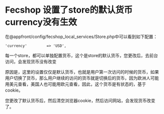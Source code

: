 Fecshop 设置了store的默认货币currency没有生效
========================================




在@appfront/config/fecshop_local_services/Store.php中可以看到如下配置：

```
'currency'         => 'USD',
```

每一个store，都可以单独配置货币，这个是store的默认货币，您更改后，去前台访问，会发现货币没有改变

原因是，这里的设置仅仅是默认货币，也就是用户第一次访问的时候的货币，如果用户切换了货币，那么用户继续的访问的货币就是切换后的货币，因为欧洲人可能用美元查看，美国人也可能用欧元查看，因此，这个货币是有状态的，基于cookie。

您更改了默认货币后，然后清空浏览器cookie，然后访问网站，会发现货币改变了。































